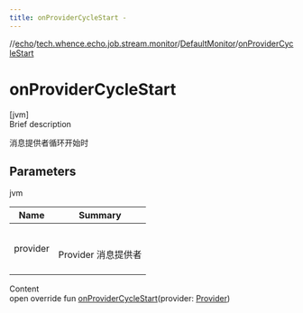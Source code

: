 ```yaml
---
title: onProviderCycleStart -
---
```

//[echo](../../index.md)/[tech.whence.echo.job.stream.monitor](../index.md)/[DefaultMonitor](index.md)/[onProviderCycleStart](on-provider-cycle-start.md)



# onProviderCycleStart  
[jvm]  
Brief description  


消息提供者循环开始时



## Parameters  
  
jvm  
  
|  Name|  Summary| 
|---|---|
| provider| <br><br>Provider 消息提供者<br><br>
  
  
Content  
open override fun [onProviderCycleStart](on-provider-cycle-start.md)(provider: [Provider](../../tech.whence.echo.job.stream.provider/-provider/index.md))  



